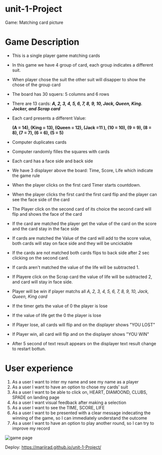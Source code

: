 # unit-1-Project
Game: Matching card picture

# Game Description
* This is a single player game matching cards
* In this game we have 4 group of card, each group indicates a different suit. 
* When player chose the suit the other suit will disapper to show the chose of the group card
* The board has 30 squers: 5 columns and 6 rows
* There are 13 cards: ***A, 2, 3, 4, 5, 6, 7, 8, 9, 10, Jack, Queen, King. Jocker, and Scrap card***
* Each card presents a different Value:

  **(A = 14), (King = 13), (Queen = 12), (Jack =11 ), (10 = 10), (9 = 9), (8 = 8), (7 = 7), (6 = 6), (5 = 5)** 
* Computer duplicates  cards 
* Computer randomly filles the squares with cards 
* Each card has a face side and back side
* We have 3 displayer above the board: Time, Score, Life which indicate the game rule
* When the player clicks on the first card Timer starts countdown.

* When the player clicks the first card the first card flip and the player can see the face side of the card
* The Player click on the second card of its choice the second card will flip and shows the face of the card
* If the card are matched the player get the value of the card on the score and the card stay in the face side


* If cards are matched the Value of the card will add to the score value, both cards will stay on face side and they will be uncickable

* If the cards are not matched both cards flips to back side after 2 sec clicking  on the second card.

* If cards aren't matched the value of the life will be subtracted 1.

* If Playere click on the Scrap card the value of life will be subtracted 2, and card will stay in face side.

* Player will be win if player matchs all *A, 2, 3, 4, 5, 6, 7, 8, 9, 10, Jack, Queen, King card*
* If the timer gets the value of 0 the player is lose
* If the value of life get the 0 the player is lose 

* If Player lose, all cards will flip and on the displayer shows "YOU LOST" 
* If Player win, all card will flip and on the displayer shows "YOU WIN"
* After 5 second of text result appears on the displayer text result change to restart bottun. 

 

 # User experience
1.  As a user I want to inter my name and see my name as a player
2.  As a user I want to have an option to chose my cards' suit 
3.  As a user I want to be able to click on, HEART, DIAMOOND, CLUBS, SPADE on landing page 
4.  As a user I want visual feedback after making a selection 
5.  As a user I want to see the TIME, SCORE, LIFE 
6.  As a user I want to be presented with a clear message indecating the winning of the game, so I can immediately understand the outcome 
7.  As a user I want to have an option to play another round, so I can try to improve my record 

    
![game page](https://i.imgur.com/KHHnOtk.png)


Deploy:
https://marjirad.github.io/unit-1-Project/